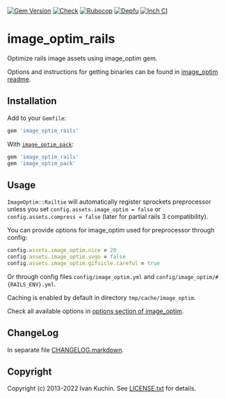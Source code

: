 [![Gem Version](https://img.shields.io/gem/v/image_optim_rails?logo=rubygems)](https://rubygems.org/gems/image_optim_rails)
[![Check](https://img.shields.io/github/actions/workflow/status/toy/image_optim_rails/check.yml?label=check&logo=github)](https://github.com/toy/image_optim_rails/actions/workflows/check.yml)
[![Rubocop](https://img.shields.io/github/actions/workflow/status/toy/image_optim_rails/rubocop.yml?label=rubocop&logo=rubocop)](https://github.com/toy/image_optim_rails/actions/workflows/rubocop.yml)
[![Depfu](https://img.shields.io/depfu/toy/image_optim_rails)](https://depfu.com/github/toy/image_optim_rails)
[![Inch CI](https://inch-ci.org/github/toy/image_optim_rails.svg?branch=master)](https://inch-ci.org/github/toy/image_optim_rails)

# image\_optim\_rails

Optimize rails image assets using image_optim gem.

Options and instructions for getting binaries can be found in [image_optim readme](https://github.com/toy/image_optim).

## Installation

Add to your `Gemfile`:

```ruby
gem 'image_optim_rails'
```

With [`image_optim_pack`](https://github.com/toy/image_optim_pack):

```ruby
gem 'image_optim_rails'
gem 'image_optim_pack'
```

## Usage

`ImageOptim::Railtie` will automatically register sprockets preprocessor unless you set `config.assets.image_optim = false` or `config.assets.compress = false` (later for partial rails 3 compatibility).

You can provide options for image_optim used for preprocessor through config:

```ruby
config.assets.image_optim.nice = 20
config.assets.image_optim.svgo = false
config.assets.image_optim.gifsicle.careful = true
```

Or through config files `config/image_optim.yml` and `config/image_optim/#{RAILS_ENV}.yml`.

Caching is enabled by default in directory `tmp/cache/image_optim`.

Check all available options in [options section of image_optim](https://github.com/toy/image_optim#options).

## ChangeLog

In separate file [CHANGELOG.markdown](CHANGELOG.markdown).

## Copyright

Copyright (c) 2013-2022 Ivan Kuchin. See [LICENSE.txt](LICENSE.txt) for details.

